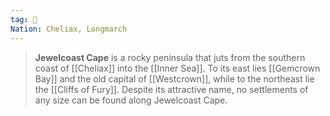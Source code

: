 ```yaml
---
tag: 🌊
Nation: Cheliax, Longmarch
---
```

> **Jewelcoast Cape** is a rocky peninsula that juts from the southern coast of [[Cheliax]] into the [[Inner Sea]]. To its east lies [[Gemcrown Bay]] and the old capital of [[Westcrown]], while to the northeast lie the [[Cliffs of Fury]]. Despite its attractive name, no settlements of any size can be found along Jewelcoast Cape.








